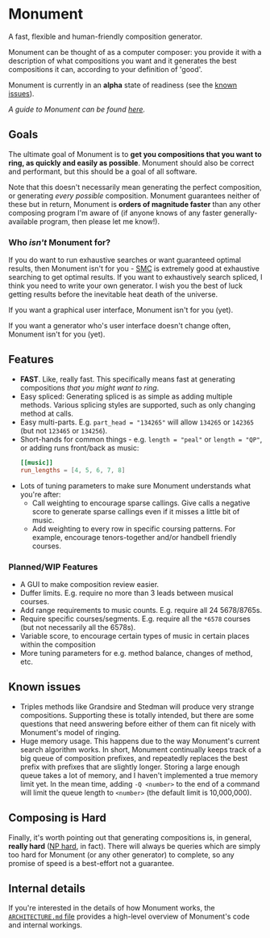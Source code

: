 # Monument

A fast, flexible and human-friendly composition generator.

Monument can be thought of as a computer composer: you provide it with a description of what
compositions you want and it generates the best compositions it can, according to your definition
of 'good'.

Monument is currently in an **alpha** state of readiness (see the [known issues](#known-issues)).

_A guide to Monument can be found [here](cli/guide.md)._

## Goals

The ultimate goal of Monument is to **get you compositions that you want to ring, as quickly and
easily as possible**.  Monument should also be correct and performant, but this should be a goal of
all software.

Note that this doesn't necessarily mean generating the perfect composition, or generating _every
possible_ composition.  Monument guarantees neither of these but in return, Monument is **orders of
magnitude faster** than any other composing program I'm aware of (if anyone knows of any faster
generally-available program, then please let me know!).

### Who _isn't_ Monument for?

If you do want to run exhaustive searches or want guaranteed optimal results, then Monument isn't
for you - [SMC](https://github.com/GACJ/smc) is extremely good at exhaustive searching to get
optimal results.  If you want to exhaustively search spliced, I think you need to write your own
generator.  I wish you the best of luck getting results before the inevitable heat death of the
universe.

If you want a graphical user interface, Monument isn't for you (yet).

If you want a generator who's user interface doesn't change often, Monument isn't for you (yet).

## Features

- **FAST**.  Like, really fast.  This specifically means fast at generating compositions _that you
  might want to ring_.
- Easy spliced: Generating spliced is as simple as adding multiple methods.  Various splicing styles
  are supported, such as only changing method at calls.
- Easy multi-parts.  E.g. `part_head = "134265"` will allow `134265` or `142365` (but not `123465`
  or `134256`).
- Short-hands for common things - e.g. `length = "peal"` or `length = "QP"`, or adding runs
  front/back as music:
  ```toml
  [[music]]
  run_lengths = [4, 5, 6, 7, 8]
  ```
- Lots of tuning parameters to make sure Monument understands what you're after:
  - Call weighting to encourage sparse callings.  Give calls a negative score to generate sparse
    callings even if it misses a little bit of music.
  - Add weighting to every row in specific coursing patterns.  For example, encourage
    tenors-together and/or handbell friendly courses.

### Planned/WIP Features

- A GUI to make composition review easier.
- Duffer limits.  E.g. require no more than 3 leads between musical courses.
- Add range requirements to music counts.  E.g. require all 24 5678/8765s.
- Require specific courses/segments.  E.g. require all the `*6578` courses (but not necessarily all
  the 6578s).
- Variable score, to encourage certain types of music in certain places within the composition
- More tuning parameters for e.g. method balance, changes of method, etc.

## Known issues

- Triples methods like Grandsire and Stedman will produce very strange compositions.  Supporting
  these is totally intended, but there are some questions that need answering before either of
  them can fit nicely with Monument's model of ringing.
- Huge memory usage.  This happens due to the way Monument's current search algorithm works.  In
  short, Monument continually keeps track of a big queue of composition prefixes, and repeatedly
  replaces the best prefix with prefixes that are slightly longer.  Storing a large enough queue
  takes a lot of memory, and I haven't implemented a true memory limit yet.  In the mean time,
  adding `-Q <number>` to the end of a command will limit the queue length to `<number>` (the
  default limit is 10,000,000).

## Composing is Hard

Finally, it's worth pointing out that generating compositions is, in general, **really hard** ([NP
hard](https://en.wikipedia.org/wiki/NP-hardness), in fact).  There will always be queries which are
simply too hard for Monument (or any other generator) to complete, so any promise of speed is a
best-effort not a guarantee.

## Internal details

If you're interested in the details of how Monument works, the
[`ARCHITECTURE.md` file](https://github.com/kneasle/ringing/blob/master/monument/README.md)
provides a high-level overview of Monument's code and internal workings.
